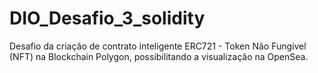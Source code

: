 # DIO_Desafio_3_solidity
Desafio da criação de contrato inteligente ERC721 - Token Não Fungível (NFT) na Blockchain Polygon, possibilitando a visualização na OpenSea.
